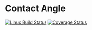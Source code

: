 # Contact Angle
[![Linux Build Status](https://travis-ci.org/tcmoore3/contact_angle.svg?branch=master)](https://travis-ci.org/tcmoore3/contact_angle)
[![Coverage Status](https://coveralls.io/repos/tcmoore3/contact_angle/badge.svg?branch=master&service=github)](https://coveralls.io/github/tcmoore3/contact_angle?branch=master)
